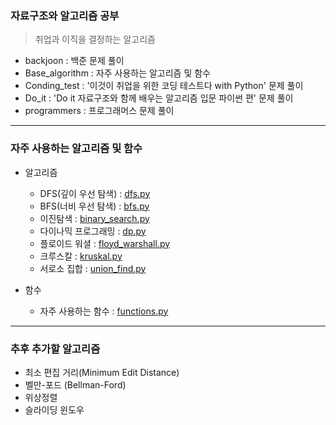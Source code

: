 ### 자료구조와 알고리즘 공부
> 취업과 이직을 결정하는 알고리즘
* backjoon          : 백준 문제 풀이
* Base_algorithm    : 자주 사용하는 알고리즘 및 함수
* Conding_test      : '이것이 취업을 위한 코딩 테스트다 with Python' 문제 풀이
* Do_it             : 'Do it 자료구조와 함께 배우는 알고리즘 입문 파이썬 편' 문제 풀이
* programmers       : 프로그래머스 문제 풀이

<hr>

### 자주 사용하는 알고리즘 및 함수
* 알고리즘
    * DFS(깊이 우선 탐색)   : [dfs.py](/Base_algorithm/dfs.py)
    * BFS(너비 우선 탐색)   : [bfs.py](/Base_algorithm/bfs.py)
    * 이진탐색              : [binary_search.py](/Base_algorithm/binary_search.py)
    * 다이나믹 프로그래밍    : [dp.py](/Base_algorithm/dp.py)
    * 플로이드 워셜         : [floyd_warshall.py](/Base_algorithm/floyd_warshall.py)
    * 크루스칼              : [kruskal.py](/Base_algorithm/kruskal.py)
    * 서로소 집합           : [union_find.py](/Base_algorithm/union_find.py)

* 함수
    * 자주 사용하는 함수    : [functions.py](/Base_algorithm/functions.py)

<hr>

### 추후 추가할 알고리즘

* 최소 편집 거리(Minimum Edit Distance)
* 벨만-포드 (Bellman-Ford)
* 위상정렬
* 슬라이딩 윈도우

